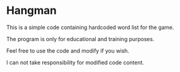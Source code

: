 # Hangman

This is a simple code containing hardcoded word list for the game. 

The program is only for educational and training purposes.

Feel free to use the code and modify if you wish. 

I can not take responsibility for modified code content.
